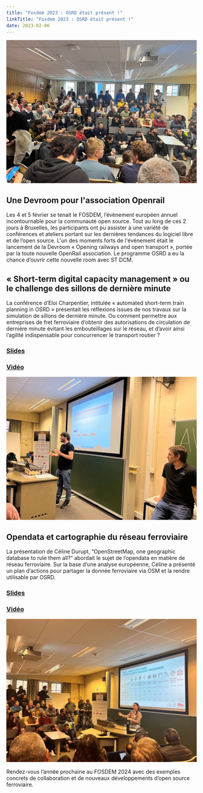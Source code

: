 ```yaml
---
title: "Fosdem 2023 : OSRD était présent !"
linkTitle: "Fosdem 2023 : OSRD était présent !"
date: 2023-02-06
---
```


![fosdem](img_fosdem2.jpeg)

## Une Devroom pour l'association Openrail

Les 4 et 5 février se tenait le FOSDEM, l’évènement européen annuel incontournable pour la communauté open source.
Tout au long de ces 2 jours à Bruxelles, les participants ont pu assister à une variété de conférences et ateliers portant sur les dernières tendances du logiciel libre et de l’open source.
L'un des moments forts de l'événement était le lancement de la Devroom « Opening railways and open transport », portée par la toute nouvelle OpenRail association. Le programme OSRD a eu la chance d’ouvrir cette nouvelle room avec ST DCM.

## « Short-term digital capacity management » ou le challenge des sillons de dernière minute

La conférence d’Eloi Charpentier, intitulée « automated short-term train planning in OSRD » présentait les réflexions issues de nos travaux sur la simulation de sillons de dernière minute. Ou comment permettre aux entreprises de fret ferroviaire d’obtenir des autorisations de circulation de dernière minute évitant les embouteillages sur le réseau, et d’avoir ainsi l’agilité indispensable pour concurrencer le transport routier ?

### [Slides](https://fosdem.org/2023/schedule/event/rot_osrd/attachments/slides/5586/export/events/attachments/rot_osrd/slides/5586/automated_short_term_train_planning.pdf)

### [Vidéo](https://mirror.cyberbits.eu/fosdem/2023/AW1.126/rot_osrd.webm)

![fosdem](img_fosdem3.jpeg)

## Opendata et cartographie du réseau ferroviaire

La présentation de Céline Durupt, “OpenStreetMap, one geographic database to rule them all?” abordait le sujet de l’opendata en matière de réseau ferroviaire. Sur la base d’une analyse européenne, Céline a présenté un plan d’actions pour partager la donnée ferroviaire via OSM et la rendre utilisable par OSRD.

### [Slides](https://mirror.cyberbits.eu/fosdem/2023/AW1.126/rot_osm.webm)

### [Vidéo](https://ftp.fau.de/fosdem/2023/AW1.126/rot_osm.webm)

![fosdem](img_fosdem1.jpeg)

Rendez-vous l’année prochaine au FOSDEM 2024 avec des exemples concrets de collaboration et de nouveaux développements d’open source ferroviaire.
